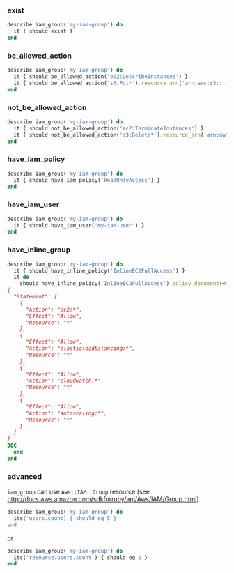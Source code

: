 ### exist

```ruby
describe iam_group('my-iam-group') do
  it { should exist }
end
```

### be_allowed_action

```ruby
describe iam_group('my-iam-group') do
  it { should be_allowed_action('ec2:DescribeInstances') }
  it { should be_allowed_action('s3:Put*').resource_arn('arn:aws:s3:::my-bucket-name/*') }
end
```

### not_be_allowed_action

```ruby
describe iam_group('my-iam-group') do
  it { should not_be_allowed_action('ec2:TerminateInstances') }
  it { should not_be_allowed_action('s3:Delete*').resource_arn('arn:aws:s3:::my-bucket-name/*') }
end
```

### have_iam_policy

```ruby
describe iam_group('my-iam-group') do
  it { should have_iam_policy('ReadOnlyAccess') }
end
```

### have_iam_user

```ruby
describe iam_group('my-iam-group') do
  it { should have_iam_user('my-iam-user') }
end
```

### have_inline_group

```ruby
describe iam_group('my-iam-group') do
  it { should have_inline_policy('InlineEC2FullAccess') }
  it do
    should have_inline_policy('InlineEC2FullAccess').policy_document(<<-'DOC')
{
  "Statement": [
    {
      "Action": "ec2:*",
      "Effect": "Allow",
      "Resource": "*"
    },
    {
      "Effect": "Allow",
      "Action": "elasticloadbalancing:*",
      "Resource": "*"
    },
    {
      "Effect": "Allow",
      "Action": "cloudwatch:*",
      "Resource": "*"
    },
    {
      "Effect": "Allow",
      "Action": "autoscaling:*",
      "Resource": "*"
    }
  ]
}
DOC
  end
end
```

### advanced

`iam_group` can use `Aws::IAM::Group` resource (see http://docs.aws.amazon.com/sdkforruby/api/Aws/IAM/Group.html).

```ruby
describe iam_group('my-iam-group') do
  its('users.count) { should eq 5 }
end
```

or

```ruby
describe iam_group('my-iam-group') do
  its('resource.users.count') { should eq 5 }
end
```
